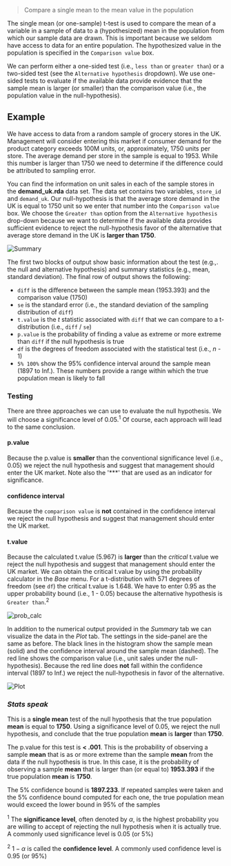 > Compare a single mean to the mean value in the population

The single mean (or one-sample) t-test is used to compare the mean of a variable in a sample of data to a (hypothesized) mean in the population from which our sample data are drawn. This is important because we seldom have access to data for an entire population. The hypothesized value in the population is specified in the `Comparison value` box.

We can perform either a one-sided test (i.e., `less than` or `greater than`) or a two-sided test (see the `Alternative hypothesis` dropdown). We use one-sided tests to evaluate if the available data provide evidence that the sample mean is larger (or smaller) than the comparison value (i.e., the population value in the null-hypothesis).

## Example

We have access to data from a random sample of grocery stores in the UK. Management will consider entering this market if consumer demand for the product category exceeds 100M units, or, approximately, 1750 units per store. The average demand per store in the sample is equal to 1953. While this number is larger than 1750 we need to determine if the difference could be attributed to sampling error.

You can find the information on unit sales in each of the sample stores in the **demand\_uk.rda** data set. The data set contains two variables, `store_id` and `demand_uk`. Our null-hypothesis is that the average store demand in the UK is equal to 1750 unit so we enter that number into the `Comparison value` box. We choose the `Greater than` option from the `Alternative hypothesis` drop-down because we want to determine if the available data provides sufficient evidence to reject the null-hypothesis favor of the alternative that average store demand in the UK is **larger than 1750**.

![Summary](figures_quant/single_mean_summary.png)

The first two blocks of output show basic information about the test (e.g.,. the null and alternative hypothesis) and summary statistics (e.g., mean, standard deviation). The final row of output shows the following:

* `diff` is the difference between the sample mean (1953.393) and the comparison value (1750)
* `se` is the standard error (i.e., the standard deviation of the sampling distribution of `diff`)
* `t.value` is the _t_ statistic associated with `diff` that we can compare to a t-distribution (i.e., `diff` / `se`)
* `p.value` is the probability of finding a value as extreme or more extreme than `diff` if the null hypothesis is true
* `df` is the degrees of freedom associated with the statistical test (i.e., _n_ - 1)
* `5% 100%` show the 95% confidence interval around the sample mean (1897 to Inf.). These numbers provide a range within which the true population mean is likely to fall

### Testing

There are three approaches we can use to evaluate the null hypothesis. We will choose a significance level of 0.05.<sup>1</sup> Of course, each approach will lead to the same conclusion.

#### p.value

Because the p.value is **smaller** than the conventional significance level (i.e., 0.05) we reject the null hypothesis and suggest that management should enter the UK market. Note also the '***' that are used as an indicator for significance.

#### confidence interval

Because the `comparison value` is **not** contained in the confidence interval we reject the null hypothesis and suggest that management should enter the UK market.

#### t.value

Because the calculated t.value (5.967) is **larger** than the _critical_ t.value we reject the null hypothesis and suggest that management should enter the UK market. We can obtain the critical t.value by using the probability calculator in the _Base_ menu. For a t-distribution with 571 degrees of freedom (see `df`) the critical t.value is 1.648. We have to enter 0.95 as the upper probability bound (i.e., 1 - 0.05) because the alternative hypothesis is `Greater than`.<sup>2</sup>

![prob_calc](figures_quant/single_mean_prob_calc.png)

In addition to the numerical output provided in the _Summary_ tab we can visualize the data in the _Plot_ tab. The settings in the side-panel are the same as before. The black lines in the histogram show the sample mean (solid) and the confidence interval around the sample mean (dashed). The red line shows the comparison value (i.e., unit sales under the null-hypothesis). Because the red line does **not** fall within the confidence interval (1897 to Inf.) we reject the null-hypothesis in favor of the alternative.

![Plot](figures_quant/single_mean_plot.png)

### _Stats speak_

This is a **single mean** test of the null hypothesis that the true population **mean** is equal to **1750**. Using a significance level of 0.05, we reject the null hypothesis, and conclude that the true population **mean** is **larger** than **1750**.

The p.value for this test is **< .001**. This is the probability of observing a sample **mean** that is as or more extreme than the sample **mean** from the data if the null hypothesis is true. In this case, it is the probability of observing a sample **mean** that is larger than (or equal to) **1953.393** if the true population **mean** is **1750**.

The 5% confidence bound is **1897.233**. If repeated samples were taken and the 5% confidence bound computed for each one, the true population mean would exceed the lower bound in 95% of the samples

<sup>1</sup> The **significance level**, often denoted by $\alpha$, is the highest probability you are willing to accept of rejecting the null hypothesis when it is actually true. A commonly used significance level is 0.05 (or 5%)

<sup>2</sup> $1 - \alpha$ is called the **confidence level**. A commonly used confidence level is 0.95 (or 95%)

<!--
To be more precise, if repeated samples were taken and the 95% confidence interval was computed for each sample, 95% of the intervals would contain the true population mean
-->
